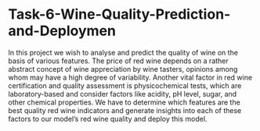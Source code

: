 # Task-6-Wine-Quality-Prediction-and-Deploymen
In this project we wish to analyse and predict the quality of wine on the basis of  various features. The price of red wine depends on a rather abstract concept of wine appreciation by  wine tasters, opinions among whom may have a high degree of variability. Another vital factor in red wine certification and quality assessment is  physicochemical tests, which are laboratory-based and consider factors like acidity,  pH level, sugar, and other chemical properties. We have to determine which features are the best quality red wine indicators and  generate insights into each of these factors to our model’s red wine quality and  deploy this model.
